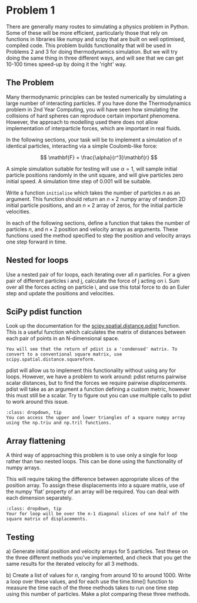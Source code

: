 # Problem 1

There are generally many routes to simulating a physics problem in Python. Some of these will be more efficient, particularly those that rely on functions in libraries like numpy and scipy that are built on well optimised, compiled code. This problem builds functionality that will be used in Problems 2 and 3 for doing thermodynamics simulation. But we will try doing the same thing in three different ways, and will see that we can get 10-100 times speed-up by doing it the 'right' way. 

## The Problem

Many thermodynamic principles can be tested numerically by simulating a large number of interacting particles. If you have done the Thermodynamics problem in 2nd Year Computing, you will have seen how simulating the collisions of hard spheres can reproduce certain important phenomena. However, the approach to modelling used there does not allow implementation of interparticle forces, which are important in real fluids. 

In the following sections, your task will be to implement a simulation of $n$ identical particles, interacting via a simple Coulomb-like force:

$$ \mathbf{F} = \frac{\alpha}{r^3}\mathbf{r} $$

A simple simulation suitable for testing will use $\alpha=1$, will sample initial particle positions randomly in the unit square, and will give particles zero initial speed. A simulation time step of 0.001 will be suitable. 

Write a function `initialise` which takes the number of particles $n$ as an argument. This function should return an $n\times 2$ numpy array of random 2D initial particle positions, and an $n\times 2$ array of zeros, for the initial particle velocities. 

In each of the following sections, define a function that takes the number of particles $n$, and $n\times 2$ position and velocity arrays as arguments. These functions used the method specified to step the position and velocity arrays one step forward in time. 

## Nested for loops

Use a nested pair of for loops, each iterating over all $n$ particles. For a given pair of different particles i and j, calculate the force of j acting on i. Sum over all the forces acting on particle i, and use this total force to do an Euler step and update the positions and velocities. 

## SciPy pdist function

Look up the documentation for the <a href="https://docs.scipy.org/doc/scipy/reference/generated/scipy.spatial.distance.pdist.html">scipy.spatial.distance.pdist</a> function. This is a useful function which calculates the matrix of distances between each pair of points in an N-dimensional space. 

```{note}
You will see that the return of pdist is a 'condensed' matrix. To convert to a conventional square matrix, use scipy.spatial.distance.squareform.
```

pdist will allow us to implement this functionality without using any for loops. However, we have a problem to work around: pdist returns pairwise scalar distances, but to find the forces we require pairwise *displacements*. pdist will take as an argument a function defining a custom metric, however this must still be a scalar. Try to figure out you can use multiple calls to pdist to work around this issue. 

```{admonition} Hint
:class: dropdown, tip
You can access the upper and lower triangles of a square numpy array using the np.triu and np.tril functions.
```

## Array flattening

A third way of approaching this problem is to use only a single for loop rather than two nested loops. This can be done using the functionality of numpy arrays.

This will require taking the difference between appropriate slices of the position array. To assign these displacements into a square matrix, use of the numpy 'flat' property of an array will be required. You can deal with each dimension separately.

```{admonition} Hint
:class: dropdown, tip
Your for loop will be over the n-1 diagonal slices of one half of the square matrix of displacements. 
```

## Testing

a) Generate initial position and velocity arrays for 5 particles. Test these on the three different methods you've implemented, and check that you get the same results for the iterated velocity for all 3 methods.

b) Create a list of values for $n$, ranging from around 10 to around 1000. Write a loop over these values, and for each use the time.time() function to measure the time each of the three methods takes to run one time step using this number of particles. Make a plot comparing these three methods. 